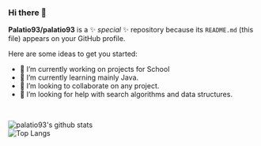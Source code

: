 ### Hi there 👋

**Palatio93/palatio93** is a ✨ _special_ ✨ repository because its `README.md` (this file) appears on your GitHub profile.

Here are some ideas to get you started:

- 🔭 I’m currently working on projects for School
- 🌱 I’m currently learning mainly Java.
- 👯 I’m looking to collaborate on any project.
- 🤔 I’m looking for help with search algorithms and data structures.
<!--
- 💬 Ask me about ... 
- 📫 How to reach me: ...
- 😄 Pronouns: ...
- ⚡ Fun fact: ...
-->
<br />

![palatio93's github stats](https://github-readme-stats.vercel.app/api?username=palatio93&show_icons=true&theme=solarized-dark&count_private=true)
<br />
![Top Langs](https://github-readme-stats.vercel.app/api/top-langs/?username=palatio93&layout=compact)
<br />

